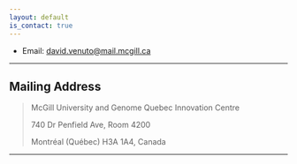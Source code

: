 ```yaml
---
layout: default
is_contact: true
---
```


* Email: [david.venuto@mail.mcgill.ca](mailto:david.venuto@mail.mcgill.ca)

---

## Mailing Address

> McGill University and Genome Quebec Innovation Centre
>
> 740 Dr Penfield Ave, Room 4200
>
> Montréal (Québec) H3A 1A4, Canada

---


